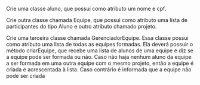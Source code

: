  Crie uma classe aluno, que possui como atributo um nome e cpf. 
 
 Crie outra classe chamada Equipe, que possui como atributo uma lista de participantes do tipo Aluno e outro atributo chamado projeto. 

 Crie uma terceira classe chamada GerenciadorEquipe. 
   Essa classe possui como atributo uma lista de todas as equipes formadas. 
   Ela deverá possuir o método criarEquipe, que recebe uma lista de alunos de uma equipe e diz se a equipe pode ser formada ou não.
   Caso não haja nenhum aluno da equipe a ser formada em uma outra equipe com o mesmo projeto, então a equipe é criada e acrescentada à lista.
   Caso  contrário é informada que a equipe não pode ser criada